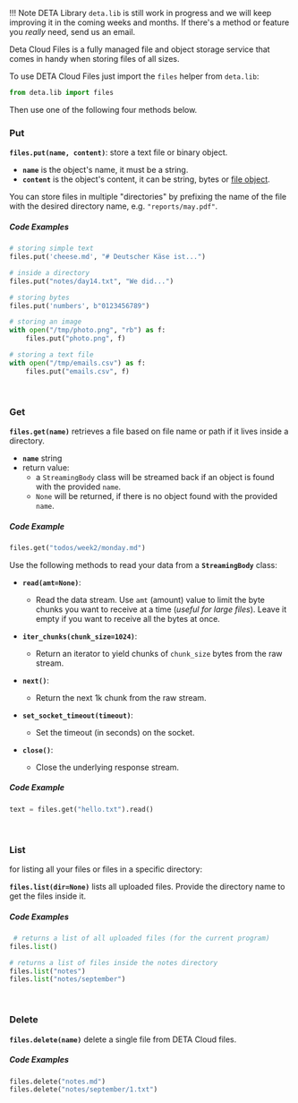 !!! Note
    DETA Library `deta.lib` is still work in progress and we will keep improving it in the coming weeks and months.
    If there's a method or feature you _really_ need, send us an email.


Deta Cloud Files is a fully managed file and object storage service that comes in handy when storing files of all sizes.

To use DETA Cloud Files just import the `files` helper from `deta.lib`:

```python
from deta.lib import files
```
Then use one of the following four methods below.

### Put

**`files.put(name, content)`**: store a text file or binary object.

* **`name`** is the object's name, it must be a string.
*  **`content`** is the object's content, it can be string, bytes or [file object](https://docs.python.org/3.7/library/io.html).

You can store files in multiple "directories" by prefixing the name of the file with the desired directory name, e.g. `"reports/may.pdf"`.

##### Code Examples
```python
# storing simple text
files.put('cheese.md', "# Deutscher Käse ist...")

# inside a directory
files.put("notes/day14.txt", "We did...")

# storing bytes
files.put('numbers', b"0123456789")

# storing an image
with open("/tmp/photo.png", "rb") as f:
    files.put("photo.png", f)

# storing a text file
with open("/tmp/emails.csv") as f:
    files.put("emails.csv", f)
```

<br />

### Get

**`files.get(name)`** retrieves a file based on file name or path if it lives inside a directory.

* **`name`** string
* return value:
    * a `StreamingBody` class will be streamed back if an object is found with the provided `name`. 
    * `None` will be returned, if there is no object found with the provided `name`. 

##### Code Example

```python
files.get("todos/week2/monday.md")
```

Use the following methods to read your data from a **`StreamingBody`** class:

* **`read(amt=None)`**: 
    * Read the data stream. Use `amt` (amount) value to limit the byte chunks you want to receive at a time (*useful for large files*). Leave it empty if you want to receive all the bytes at once.

* **`iter_chunks(chunk_size=1024)`**: 
    * Return an iterator to yield chunks of `chunk_size` bytes from the raw stream.

* **`next()`**: 
    * Return the next 1k chunk from the raw stream.


* **`set_socket_timeout(timeout)`**: 
    * Set the timeout (in seconds) on the socket.

* **`close()`**: 
    * Close the underlying response stream.

##### Code Example

```python
text = files.get("hello.txt").read()
```

<br />

### List

for listing all your files or files in a specific directory:

**`files.list(dir=None)`** lists all uploaded files. Provide the directory name to get the files inside it.

##### Code Examples

```python
 # returns a list of all uploaded files (for the current program)
files.list()

# returns a list of files inside the notes directory
files.list("notes")
files.list("notes/september")
```

<br />

### Delete


**`files.delete(name)`** delete a single file from DETA Cloud files.

##### Code Examples

```python
files.delete("notes.md")
files.delete("notes/september/1.txt")
```